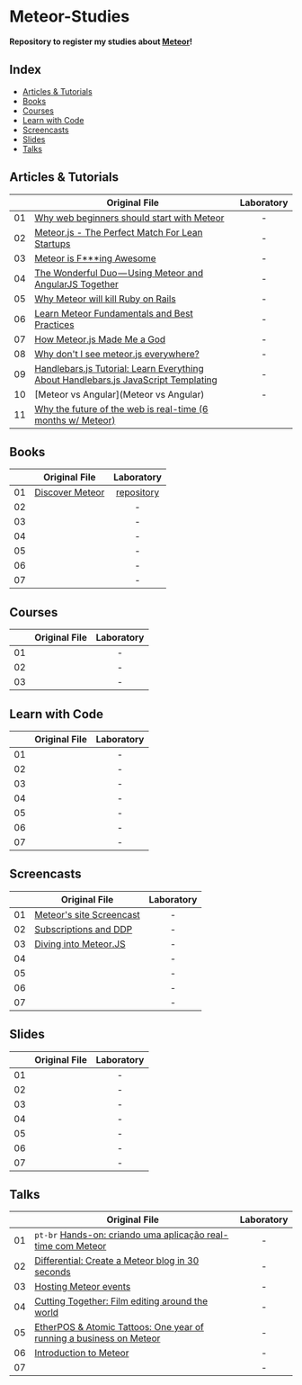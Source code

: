 # Meteor-Studies

**Repository to register my studies about [Meteor](https://www.meteor.com/)!**

## Index

* [Articles & Tutorials](#articles--tutorials)
* [Books](#books)
* [Courses](#courses)
* [Learn with Code](#learn-with-code)
* [Screencasts](#screencasts)
* [Slides](#slides)
* [Talks](#talks)

## Articles & Tutorials

||Original File|Laboratory|
|---|---|:---:|
|01|[Why web beginners should start with Meteor](https://www.meteor.com/blog/2013/12/13/why-web-beginners-should-start-with-meteor)| - |
|02|[Meteor.js - The Perfect Match For Lean Startups](http://www.manuel-schoebel.com/blog/meteorjs-the-perfect-match-for-lean-startups)| - |
|03|[Meteor is F***ing Awesome](https://medium.com/meteor-news/a28ac7d30e2d)| - |
|04|[The Wonderful Duo — Using Meteor and AngularJS Together](https://medium.com/web-dev/4d603a4651bf)| - |
|05|[Why Meteor will kill Ruby on Rails](http://differential.io/blog/meteor-killin-rails)| - |
|06|[Learn Meteor Fundamentals and Best Practices](http://andrewscala.com/meteor/)| - |
|07|[How Meteor.js Made Me a God](http://trevorgeise.svbtle.com/meteor-resources-i-use)| - |
|08|[Why don't I see meteor.js everywhere?](http://www.reddit.com/r/javascript/comments/24hxfv/why_dont_i_see_meteorjs_everywhere/)| - |
|09|[Handlebars.js Tutorial: Learn Everything About Handlebars.js JavaScript Templating](http://javascriptissexy.com/handlebars-js-tutorial-learn-everything-about-handlebars-js-javascript-templating/) | - |
|10|[Meteor vs Angular](Meteor vs Angular)| - |
|11|[Why the future of the web is real-time (6 months w/ Meteor)](http://thechangelog.com/why-meteor/)||

## Books

||Original File|Laboratory|
|---|---|:---:|
|01|[Discover Meteor](https://www.discovermeteor.com/)|[repository](https://github.com/ericdouglas/meteor-scope)|
|02|[]()| - |
|03|[]()| - |
|04|[]()| - |
|05|[]()| - |
|06|[]()| - |
|07|[]()| - |

## Courses

||Original File|Laboratory|
|---|---|:---:|
|01|[]()| - |
|02|[]()| - |
|03|[]()| - |

## Learn with Code

||Original File|Laboratory|
|---|---|:---:|
|01|[]()| - |
|02|[]()| - |
|03|[]()| - |
|04|[]()| - |
|05|[]()| - |
|06|[]()| - |
|07|[]()| - |


## Screencasts

||Original File|Laboratory|
|---|---|:---:|
|01|[Meteor's site Screencast](https://www.meteor.com/screencast)| - |
|02|[Subscriptions and DDP](https://www.eventedmind.com/feed/meteor-subscriptions-and-ddp)| - |
|03|[Diving into Meteor.JS](https://www.youtube.com/playlist?list=PLWOwgptSFZ6SyW3D4KsuAbDrTWWz0Hqa2)| - |
|04|[]()| - |
|05|[]()| - |
|06|[]()| - |
|07|[]()| - |

## Slides

||Original File|Laboratory|
|---|---|:---:|
|01|[]()| - |
|02|[]()| - |
|03|[]()| - |
|04|[]()| - |
|05|[]()| - |
|06|[]()| - |
|07|[]()| - |

## Talks

||Original File|Laboratory|
|---|---|:---:|
|01|`pt-br` [Hands-on: criando uma aplicação real-time com Meteor](https://www.youtube.com/watch?v=3_NoIPF_28k)| - |
|02|[Differential: Create a Meteor blog in 30 seconds](https://www.youtube.com/watch?v=_e6AXckPIxY)| - |
|03|[Hosting Meteor events](https://www.youtube.com/watch?v=w9AOwbcsc0M)| - |
|04|[Cutting Together: Film editing around the world](https://www.youtube.com/watch?v=zYF541EJagk)| - |
|05|[EtherPOS & Atomic Tattoos: One year of running a business on Meteor](https://www.youtube.com/watch?v=Z3cOLFP-ZyQ)| - |
|06|[Introduction to Meteor](https://www.youtube.com/watch?v=q9pA2xApdY0)| - |
|07|[]()| - |
